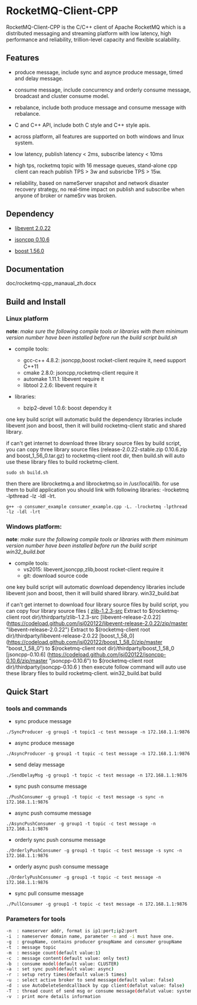 # RocketMQ-Client-CPP #

RocketMQ-Client-CPP is the C/C++ client of Apache RocketMQ which is a distributed messaging and streaming platform with low latency, high performance and reliability, trillion-level capacity and flexible scalability.

## Features ##

- produce message, include sync and asynce produce message, timed and delay message. 

- consume message, include concurrency and orderly consume message, broadcast and cluster consume model.

- rebalance, include both produce message and consume message with rebalance.

- C and C++ API, include both C style and C++ style apis.

- across platform, all features are supported on both windows and linux system.

- low latency, publish latency < 2ms, subscribe latency < 10ms

- high tps, rocketmq topic with 16 message queues, stand-alone cpp client can reach publish TPS > 3w and subsricbe TPS > 15w.

- reliability, based on nameServer snapshot and network disaster recovery strategy, no real-time impact on publish and subscribe when anyone of broker or nameSrv was broken.

## Dependency ##

- [libevent 2.0.22](https://github.com/libevent/libevent/archive/release-2.0.22-stable.zip "libevent 2.0.22")

- [jsoncpp 0.10.6](https://github.com/open-source-parsers/jsoncpp/archive/0.10.6.zip  "jsoncpp 0.10.6")

- [boost 1.56.0](http://sourceforge.net/projects/boost/files/boost/1.56.0/boost_1_56_0.tar.gz "boost 1.56.0")

## Documentation ##
doc/rocketmq-cpp_manaual_zh.docx

## Build and Install ##

### Linux platform ###

**note**: *make sure the following compile tools or libraries with them minimum version number have been installed before run the build script build.sh*

- compile tools:
	- gcc-c++ 4.8.2: jsoncpp,boost rocket-client require it, need support C++11
	- cmake 2.8.0: jsoncpp,rocketmq-client require it
	- automake 1.11.1: libevent require it
	- libtool 2.2.6: libevent require it

- libraries:   
	- bzip2-devel 1.0.6: boost dependcy it

one key build script will automatic build the dependency libraries include libevent json and boost, then it will build rocketmq-client static and shared library.

if can't get internet to download three library source files by build script, you can copy three library source files (release-2.0.22-stable.zip  0.10.6.zip and boost_1_56_0.tar.gz) to rocketmq-client root dir, then build.sh will auto use these library files to build rocketmq-client.

    sudo sh build.sh

then there are librocketmq.a and librocketmq.so in /usr/local/lib. for use them to build application you should link with following libraries: -lrocketmq -lpthread -lz -ldl -lrt.

    g++ -o consumer_example consumer_example.cpp -L. -lrocketmq -lpthread -lz -ldl -lrt

### Windows platform: ###
**note**: *make sure the following compile tools or libraries with them minimum version number have been installed before run the build script win32_build.bat*
- compile tools:
	- vs2015: libevent,jsoncpp,zlib,boost rocket-client require it
	- git: download source code 
	
one key build script will automatic download dependency libraries include libevent json and boost, then it will build shared library.
	win32_build.bat
	
if can't get internet to download four library source files by build script, you can copy four library source files 
(
[zlib-1.2.3-src](https://codeload.github.com/jsj020122/zlib-1.2.3-src/zip/master "zlib-1.2.3-src") Extract to $(rocketmq-client root dir)/thirdparty/zlib-1.2.3-src
[libevent-release-2.0.22] (https://codeload.github.com/jsj020122/libevent-release-2.0.22/zip/master "libevent-release-2.0.22") Extract to $(rocketmq-client root dir)/thirdparty/libevent-release-2.0.22
[boost_1_58_0] (https://codeload.github.com/jsj020122/boost_1_58_0/zip/master "boost_1_58_0") to $(rocketmq-client root dir)/thirdparty/boost_1_58_0
[jsoncpp-0.10.6] (https://codeload.github.com/jsj020122/jsoncpp-0.10.6/zip/master "jsoncpp-0.10.6") to $(rocketmq-client root dir)/thirdparty/jsoncpp-0.10.6
) then execute follow command will auto use these library files to build rocketmq-client.
	win32_build.bat build


## Quick Start ##
### tools and commands ###

- sync produce message
```shell
./SyncProducer -g group1 -t topic1 -c test message -n 172.168.1.1:9876
```
- async produce message
```shell
./AsyncProducer -g group1 -t topic -c test message -n 172.168.1.1:9876
```
- send delay message
```shell
./SendDelayMsg -g group1 -t topic -c test message -n 172.168.1.1:9876
```
- sync push consume message
```shell
./PushConsumer -g group1 -t topic -c test message -s sync -n 172.168.1.1:9876 
```
- async push comsume message
```shell
./AsyncPushConsumer -g group1 -t topic -c test message -n 172.168.1.1:9876
```
- orderly sync push consume message
```shell
./OrderlyPushConsumer -g group1 -t topic -c test message -s sync -n 172.168.1.1:9876
```
- orderly async push consume message
```shell
./OrderlyPushConsumer -g group1 -t topic -c test message -n 172.168.1.1:9876
```
- sync pull consume message
```shell
./PullConsumer -g group1 -t topic -c test message -n 172.168.1.1:9876
```
### Parameters for tools ###
```bash
-n	: nameserver addr, format is ip1:port;ip2:port
-i	: nameserver domain name, parameter -n and -i must have one.
-g	: groupName, contains producer groupName and consumer groupName
-t	: message topic
-m	: message count(default value:1)
-c	: message content(default value: only test)
-b	: consume model(default value: CLUSTER)
-a	: set sync push(default value: async)
-r	: setup retry times(default value:5 times)
-u	: select active broker to send message(default value: false)
-d	: use AutoDeleteSendcallback by cpp client(defalut value: false)
-T	: thread count of send msg or consume message(defalut value: system cpu core number)
-v	: print more details information
```
